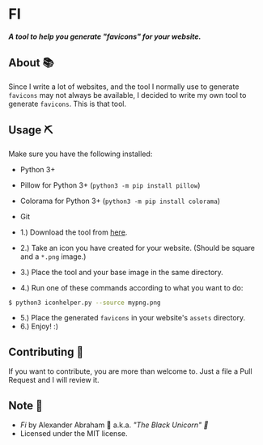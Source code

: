 # FI

***A tool to help you generate "favicons" for your website.***

## About :books:

Since I write a lot of websites, and the tool I normally use to generate `favicons` may not always be available, I decided to write my own tool to generate `favicons`. This is that tool.

## Usage :pick:

Make sure you have the following installed:

- Python 3+
- Pillow for Python 3+ (`python3 -m pip install pillow`)
- Colorama for Python 3+ (`python3 -m pip install colorama`)
- Git

- 1.) Download the tool from [here](https://raw.githubusercontent.com/iamtheblackunicorn/fi/main/src/fi.py).
- 2.) Take an icon you have created for your website. (Should be square and a `*.png` image.)
- 3.) Place the tool and your base image in the same directory.
- 4.) Run one of these commands according to what you want to do:
```bash
$ python3 iconhelper.py --source mypng.png
```
- 5.) Place the generated `favicons` in your website's `assets` directory.
- 6.) Enjoy! :)

## Contributing :book:

If you want to contribute, you are more than welcome to. Just a file a Pull Request and I will review it.

## Note :scroll:
- *Fi* by Alexander Abraham :black_heart: a.k.a. *"The Black Unicorn" :unicorn:*
- Licensed under the MIT license.
